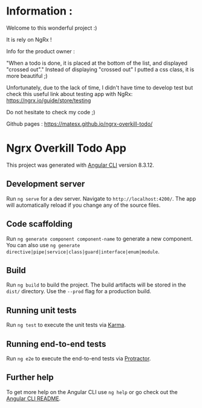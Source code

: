 # Information :

Welcome to this wonderful project :)

It is rely on NgRx !

Info for the product owner :

"When a todo is done, it is placed at the bottom of the list, and displayed "crossed out"."
Instead of displaying "crossed out" I putted a css class, it is more beautiful ;)

Unfortunately, due to the lack of time, I didn't have time to develop test but check this useful link about testing app with NgRx: https://ngrx.io/guide/store/testing

Do not hesitate to check my code ;)

Github pages : https://matesx.github.io/ngrx-overkill-todo/

# Ngrx Overkill Todo App

This project was generated with [Angular CLI](https://github.com/angular/angular-cli) version 8.3.12.

## Development server

Run `ng serve` for a dev server. Navigate to `http://localhost:4200/`. The app will automatically reload if you change any of the source files.

## Code scaffolding

Run `ng generate component component-name` to generate a new component. You can also use `ng generate directive|pipe|service|class|guard|interface|enum|module`.

## Build

Run `ng build` to build the project. The build artifacts will be stored in the `dist/` directory. Use the `--prod` flag for a production build.

## Running unit tests

Run `ng test` to execute the unit tests via [Karma](https://karma-runner.github.io).

## Running end-to-end tests

Run `ng e2e` to execute the end-to-end tests via [Protractor](http://www.protractortest.org/).

## Further help

To get more help on the Angular CLI use `ng help` or go check out the [Angular CLI README](https://github.com/angular/angular-cli/blob/master/README.md).
